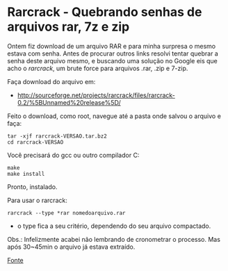# Rarcrack - Quebrando senhas de arquivos rar, 7z e zip


Ontem fiz download de um arquivo RAR e para minha surpresa o mesmo estava com senha. Antes de procurar outros links resolvi tentar quebrar a senha deste arquivo mesmo, e buscando uma solução no Google eis que acho o _rarcrack_, um brute force para arquivos .rar, .zip e 7-zip.

Faça download do arquivo em:

  * <http://sourceforge.net/projects/rarcrack/files/rarcrack-0.2/%5BUnnamed%20release%5D/>

Feito o download, como root, navegue até a pasta onde salvou o arquivo e faça:

```shell
tar -xjf rarcrack-VERSAO.tar.bz2  
cd rarcrack-VERSAO
```

Você precisará do gcc ou outro compilador C:

```shell
make  
make install
```

Pronto, instalado.

Para usar o rarcrack:

```shell
rarcrack --type *rar nomedoarquivo.rar
```

* o type fica a seu critério, dependendo do seu arquivo compactado.

Obs.: Infelizmente acabei não lembrando de cronometrar o processo. Mas após 30~45min o arquivo já estava extraído.

[Fonte](http://www.vivaolinux.com.br/dica/Rarcrack-Quebrando-senhas-de-arquivos-rar-7z-e-zip)

